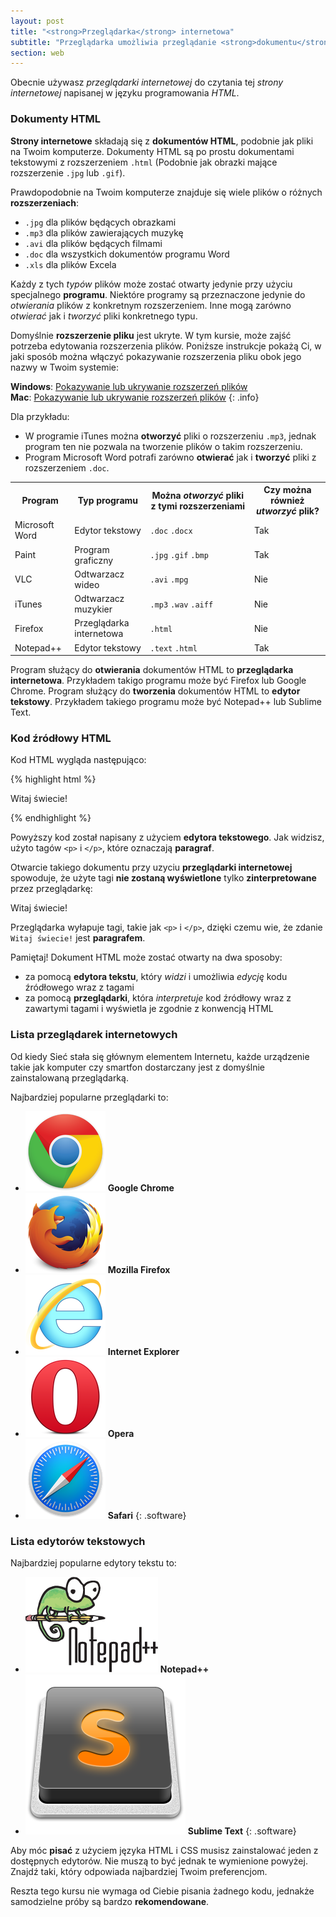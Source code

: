 ```yaml
---
layout: post
title: "<strong>Przeglądarka</strong> internetowa"
subtitle: "Przeglądarka umożliwia przeglądanie <strong>dokumentu</strong>. Jakiego rodzaju dokumentu? <strong>Strony internetowej</strong>."
section: web
---
```


Obecnie używasz _przeglądarki internetowej_ do czytania tej _strony internetowej_ napisanej w języku programowania _HTML_.

### Dokumenty HTML

**Strony internetowe**  składają się z **dokumentów HTML**, podobnie jak pliki na Twoim komputerze. Dokumenty HTML są po prostu dokumentami tekstowymi z rozszerzeniem `.html` (Podobnie jak obrazki mające rozszerzenie `.jpg` lub `.gif`).


Prawdopodobnie na Twoim komputerze znajduje się wiele plików o różnych **rozszerzeniach**:

* `.jpg` dla plików będących obrazkami
* `.mp3` dla plików zawierających muzykę
* `.avi` dla plików będących filmami
* `.doc` dla wszystkich dokumentów programu Word
* `.xls` dla plików Excela

Każdy z tych _typów_ plików może zostać otwarty jedynie przy użyciu specjalnego **programu**. Niektóre programy są przeznaczone jedynie do _otwierania_ plików z konkretnym rozszerzeniem. Inne mogą zarówno _otwierać_ jak i _tworzyć_ pliki konkretnego typu.

Domyślnie **rozszerzenie pliku** jest ukryte. W tym kursie, może zajść potrzeba edytowania rozszerzenia plików. Poniższe instrukcje pokażą Ci, w jaki sposób można włączyć pokazywanie rozszerzenia pliku obok jego nazwy w Twoim systemie:

**Windows**: [Pokazywanie lub ukrywanie rozszerzeń plików](http://windows.microsoft.com/en-us/windows/show-hide-file-name-extensions)  
**Mac**: [Pokazywanie lub ukrywanie rozszerzeń plików](https://support.apple.com/kb/PH10845?locale=en_US)
{: .info}

Dla przykładu:

* W programie iTunes można **otworzyć** pliki o rozszerzeniu `.mp3`, jednak program ten nie pozwala na tworzenie plików o takim rozszerzeniu.
* Program Microsoft Word potrafi zarówno **otwierać** jak i **tworzyć** pliki z rozszerzeniem `.doc`.

<div class="table">
  <table>
    <tr>
      <th>Program</th>
      <th>Typ programu</th>
      <th>
      	Można <em>otworzyć</em> pliki z tymi rozszerzeniami
      </th>
      <th>
      	Czy można również <em>utworzyć</em> plik?
      </th>
    </tr>
    <tr>
      <td>Microsoft Word</td>
      <td>Edytor tekstowy</td>
      <td>
        <code>.doc</code>
        <code>.docx</code>
      </td>
      <td class="yes"><span>Tak</span></td>
    </tr>
    <tr>
      <td>Paint</td>
      <td>Program graficzny</td>
      <td>
        <code>.jpg</code>
        <code>.gif</code>
        <code>.bmp</code>
      </td>
      <td class="yes"><span>Tak</span></td>
    </tr>
    <tr>
      <td>VLC</td>
      <td>Odtwarzacz wideo</td>
      <td>
        <code>.avi</code>
        <code>.mpg</code>
      </td>
      <td class="no">Nie</td>
    </tr>
    <tr>
      <td>iTunes</td>
      <td>Odtwarzacz muzykier</td>
      <td>
        <code>.mp3</code>
        <code>.wav</code>
        <code>.aiff</code>
      </td>
      <td class="no">Nie</td>
    </tr>
    <tr>
      <td>Firefox</td>
      <td>Przeglądarka internetowa</td>
      <td>
        <code>.html</code>
      </td>
      <td class="no">Nie</td>
    </tr>
    <tr>
      <td>Notepad++</td>
      <td>Edytor tekstowy</td>
      <td>
        <code>.text</code>
        <code>.html</code>
      </td>
      <td class="yes"><span>Tak</span></td>
    </tr>
  </table>
</div>

Program służący do **otwierania** dokumentów HTML to **przeglądarka internetowa**. Przykładem takigo programu może być Firefox lub Google Chrome.
Program służący do **tworzenia** dokumentów HTML to **edytor tekstowy**. Przykładem takiego programu może być Notepad++ lub Sublime Text.

### Kod źródłowy HTML

Kod HTML wygląda następująco:

{% highlight html %}
<p>Witaj świecie!</p>
{% endhighlight %}

Powyższy kod został napisany z użyciem **edytora tekstowego**. Jak widzisz, użyto tagów `<p>` i `</p>`, które oznaczają **paragraf**.

Otwarcie takiego dokumentu przy uzyciu **przeglądarki internetowej** spowoduje, że użyte tagi **nie zostaną wyświetlone** tylko **zinterpretowane** przez przeglądarkę:

<div class="result">
  <p>Witaj świecie!</p>
</div>

Przeglądarka wyłapuje tagi, takie jak `<p>` i `</p>`, dzięki czemu wie, że zdanie `Witaj świecie!` jest **paragrafem**.

Pamiętaj! Dokument HTML może zostać otwarty na dwa sposoby:

* za pomocą **edytora tekstu**, który _widzi_ i umożliwia _edycję_ kodu źródłowego wraz z tagami
* za pomocą **przeglądarki**, która _interpretuje_ kod źródłowy wraz z zawartymi tagami i wyświetla je zgodnie z konwencją HTML

### Lista przeglądarek internetowych

Od kiedy Sieć stała się głównym elementem Internetu, każde urządzenie takie jak komputer czy smartfon dostarczany jest z domyślnie zainstalowaną przeglądarką.

Najbardziej popularne przeglądarki to:

* [![Chrome](./images/web-browsers/chrome.png)](http://www.google.com/chrome/) **Google Chrome**
* [![Firefox](./images/web-browsers/firefox.png)](https://www.mozilla.org/firefox/) **Mozilla Firefox**
* [![Internet Explorer](./images/web-browsers/internet-explorer.png)](https://www.microsoft.com/download/internet-explorer.aspx) **Internet Explorer**
* [![Opera](./images/web-browsers/opera.png)](http://www.opera.com/) **Opera**
* [![Safari](./images/web-browsers/safari.png)](http://www.apple.com/safari/) **Safari**
{: .software}

### Lista edytorów tekstowych

Najbardziej popularne edytory tekstu to:

* [![Notepad++](/images/text-editors/notepad-plus-plus.png)](https://notepad-plus-plus.org/) **Notepad++**
* [![Sublime Text](/images/text-editors/sublime-text.png)](http://www.sublimetext.com/) **Sublime Text**
{: .software}

Aby móc **pisać** z użyciem języka HTML i CSS musisz zainstalować jeden z dostępnych edytorów. Nie muszą to być jednak te wymienione powyżej. Znajdź taki, który odpowiada najbardziej Twoim preferencjom.

Reszta tego kursu nie wymaga od Ciebie pisania żadnego kodu, jednakże samodzielne próby są bardzo **rekomendowane**.